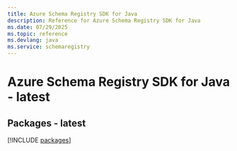 ```yaml
---
title: Azure Schema Registry SDK for Java
description: Reference for Azure Schema Registry SDK for Java
ms.date: 07/29/2025
ms.topic: reference
ms.devlang: java
ms.service: schemaregistry
---
```

# Azure Schema Registry SDK for Java - latest
## Packages - latest
[!INCLUDE [packages](schema-registry-index.md)]